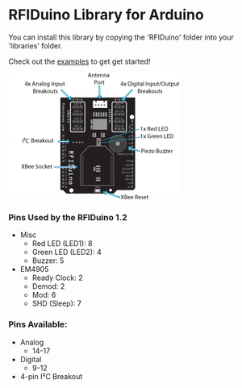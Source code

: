 # RFIDuino Library for Arduino

You can install this library by copying the 'RFIDuino' folder into your 'libraries' folder.

Check out the [examples](RFIDuino/examples) to get get started!

![Pinout of the RFIDuino 1.2](RFIDuino_pinout.png "RFIDuino 1.2 pinout")

### Pins Used by the RFIDuino 1.2
- Misc
  - Red LED (LED1): 8
  - Green LED (LED2): 4
  - Buzzer: 5
- EM4905
  - Ready Clock: 2
  - Demod: 2
  - Mod: 6
  - SHD (Sleep): 7
 
### Pins Available:
- Analog
  - 14-17
- Digital
  - 9-12
- 4-pin I²C Breakout
